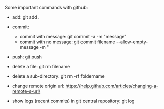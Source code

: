 Some important commands with github:
- add: git add .

- commit: 
   - commit with message: git commit -a -m "message"
   - commit with no message: git commit filename --allow-empty-message -m ''

- push: git push

- delete a file: git rm filename
 

- delete a sub-directory: git rm -rf foldername

- change remote origin url: https://help.github.com/articles/changing-a-remote-s-url/

- show logs (recent commits) in git central repository: git log
